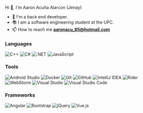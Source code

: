 Hi 👋, I'm Aaron Acuña Alarcon (Jenay)

- 🔭 I'm a back end developer.
- 📚 I am a software engineering student at the UPC.
- 📫 How to reach me **aaronacu_85@hotmail.com**

### Languages
![C++](https://img.shields.io/badge/-C++-05122A?style=flat&logo=cplusplus)
![C#](https://img.shields.io/badge/-C%23-05122A?style=flat&logo=csharp)
![.NET](https://img.shields.io/badge/-.NET-05122A?style=flat&logo=dotnet)
![JavaScript](https://img.shields.io/badge/-JavaScript-05122A?style=flat&logo=javascript)

### Tools
![Android Studio](https://img.shields.io/badge/-Android%20Studio-05122A?style=flat&logo=androidstudio)
![Docker](https://img.shields.io/badge/-Docker-05122A?style=flat&logo=docker)
![Git](https://img.shields.io/badge/-Git-05122A?style=flat&logo=git)
![GitHub](https://img.shields.io/badge/-GitHub-05122A?style=flat&logo=github)
![IntelliJ IDEA](https://img.shields.io/badge/-IntelliJ%20IDEA-05122A?style=flat&logo=intellijidea)
![Rider](https://img.shields.io/badge/-Rider-05122A?style=flat&logo=rider)
![WebStorm](https://img.shields.io/badge/-WebStorm-05122A?style=flat&logo=webstorm)
![Visual Studio](https://img.shields.io/badge/-Visual%20Studio-05122A?style=flat&logo=visualstudio)
![Visual Studio Code](https://img.shields.io/badge/-Visual%20Studio%20Code-05122A?style=flat&logo=visualstudiocode)

### Frameworks
![Angular](https://img.shields.io/badge/-Angular-05122A?style=flat&logo=angular)
![Bootstrap](https://img.shields.io/badge/-Bootstrap-05122A?style=flat&logo=bootstrap)
![jQuery](https://img.shields.io/badge/-jQuery-05122A?style=flat&logo=jquery)
![Vue.js](https://img.shields.io/badge/-Vue.js-05122A?style=flat&logo=vuejs)
